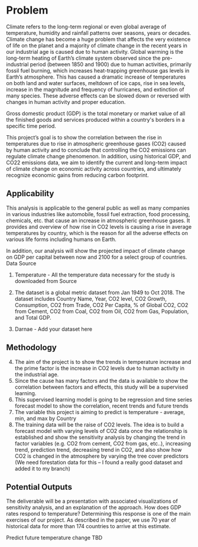 # Problem

Climate refers to the long-term regional or even global average of temperature, humidity and rainfall patterns over seasons, years or decades. Climate change has become a huge problem that affects the very existence of life on the planet and a majority of climate change in the recent years in our industrial age is caused due to human activity. Global warming is the long-term heating of Earth’s climate system observed since the pre-industrial period (between 1850 and 1900) due to human activities, primarily fossil fuel burning, which increases heat-trapping greenhouse gas levels in Earth’s atmosphere. This has caused a dramatic increase of temperatures on both land and water surfaces, meltdown of ice caps, rise in sea levels, increase in the magnitude and frequency of hurricanes, and extinction of many species. These adverse effects can be slowed down or reversed with changes in human activity and proper education. 

Gross domestic product (GDP) is the total monetary or market value of all the finished goods and services produced within a country's borders in a specific time period.

This project’s goal is to show the correlation between the rise in temperatures due to rise in atmospheric greenhouse gases (CO2) caused by human activity and to conclude that controlling the CO2 emissions can regulate climate change phenomenon. In addition, using historical GDP, and CO22 emissions data, we aim to identify the current and long-term impact of climate change on economic activity across countries, and ultimately recognize economic gains from reducing carbon footprint. 

## Applicability

This analysis is applicable to the general public as well as many companies in various industries like automobile, fossil fuel extraction, food processing, chemicals, etc. that cause an increase in atmospheric greenhouse gases. It provides and overview of how rise in CO2 levels is causing a rise in average temperatures by country, which is the reason for all the adverse effects on various life forms including humans on Earth.

In addition, our analysis will show the projected impact of climate change on GDP per capital between now and 2100 for a select group of countries. 
Data Source 

1.	Temperature - All the temperature data necessary for the study is downloaded from Source 
2.	The dataset is a global metric dataset from Jan 1949 to Oct 2018. The dataset includes Country Name, Year, CO2 level, CO2 Growth, Consumption, CO2 from Trade, CO2 Per Capita, % of Global CO2, CO2 from Cement, CO2 from Coal, CO2 from Oil, CO2 from Gas, Population, and Total GDP.

3.	Darnae - Add your dataset here

## Methodology 

4.	The aim of the project is to show the trends in temperature increase and the 
prime factor is the increase in CO2 levels due to human activity in the industrial 
age. 
5.	Since the cause has many factors and the data is available to show the 
correlation between factors and effects, this study will be a supervised learning. 
6.	This supervised learning model is going to be regression and time series 
forecast model to show the correlation, recent trends and future trends 
7.	The variable this project is aiming to predict is temperature - average, min, and 
max by Country
8.	The training data will be the raise of CO2 levels. The idea is to build a forecast model with varying levels of CO2 data once the relationship is established and show the sensitivity analysis by changing the trend in factor variables (e.g. CO2 from cement, CO2 from gas, etc..), increasing trend, prediction trend, decreasing trend in CO2, and also show how CO2 is changed in the atmosphere by varying the tree cover predictors (We need forestation data for this – I found a really good dataset and added it to my branch)

## Potential Outputs

The deliverable will be a presentation with associated visualizations of sensitivity analysis, and an explanation of the approach. 
How does GDP rates respond to temperature?
Determining this response is one of the main exercises of our project. As described in the paper, we use 70 year of  historical data for more than 174 countries to arrive at this estimate. 

Predict future temperature change
TBD
